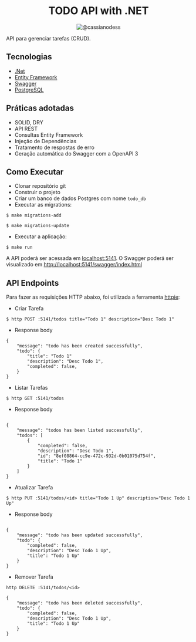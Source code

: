 <h1 align="center">
    TODO API with .NET
</h1>

<p align="center">
 <img src="https://img.shields.io/static/v1?label=LinkedIn&message=https://www.linkedin.com/in/cassianodess/&color=8257E5&labelColor=000000" alt="@cassianodess" />
 <!-- <img src="https://img.shields.io/static/v1?label=Tipo&message=API&color=8257E5&labelColor=000000" alt="API" /> -->
</p>

API para gerenciar tarefas (CRUD).

## Tecnologias
 
- [.Net](https://dotnet.microsoft.com/pt-br/download/dotnet-framework)
- [Entity Framework](https://learn.microsoft.com/en-us/ef/)
- [Swagger](https://swagger.io/solutions/api-documentation/)
- [PostgreSQL](https://www.postgresql.org/download/)

## Práticas adotadas

- SOLID, DRY
- API REST
- Consultas Entity Framework
- Injeção de Dependências
- Tratamento de respostas de erro
- Geração automática do Swagger com a OpenAPI 3

## Como Executar

- Clonar repositório git
- Construir o projeto
- Criar um banco de dados Postgres com nome `todo_db`
- Executar as migrations:
```
$ make migrations-add

```

```
$ make migrations-update
```
- Executar a aplicação:
```
$ make run
```

A API poderá ser acessada em [localhost:5141](http://localhost:5141).
O Swagger poderá ser visualizado em [http://localhost:5141/swagger/index.html](http://localhost:5141/swagger/index.html)

## API Endpoints

Para fazer as requisições HTTP abaixo, foi utilizada a ferramenta [httpie](https://httpie.io):

- Criar Tarefa 
```
$ http POST :5141/todos title="Todo 1" description="Desc Todo 1"
```
- Response body
```
{
    "message": "todo has been created successfully",
    "todo": {
        "title": "Todo 1"
        "description": "Desc Todo 1",
        "completed": false,
    }
}
```

- Listar Tarefas
```
$ http GET :5141/todos
```
- Response body
```

{
    "message": "todos has been listed successfully",
    "todos": [
        {
            "completed": false,
            "description": "Desc Todo 1",
            "id": "8ef08864-cc9e-472c-932d-0b01075d754f",
            "title": "Todo 1"
        }
    ]
}
```

- Atualizar Tarefa
```
$ http PUT :5141/todos/<id> title="Todo 1 Up" description="Desc Todo 1 Up"
```
- Response body
```

{
    "message": "todo has been updated successfully",
    "todo": {
        "completed": false,
        "description": "Desc Todo 1 Up",
        "title": "Todo 1 Up"
    }
}

```

- Remover Tarefa
```
http DELETE :5141/todos/<id>
```
```
{
    "message": "todo has been deleted successfully",
    "todo": {
        "completed": false,
        "description": "Desc Todo 1 Up",
        "title": "Todo 1 Up"
    }
}
```